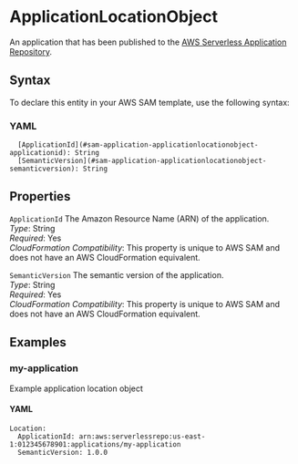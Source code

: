 # ApplicationLocationObject<a name="sam-property-application-applicationlocationobject"></a>

An application that has been published to the [AWS Serverless Application Repository](https://docs.aws.amazon.com/serverlessrepo/latest/devguide/what-is-serverlessrepo.html)\.

## Syntax<a name="sam-property-application-applicationlocationobject-syntax"></a>

To declare this entity in your AWS SAM template, use the following syntax:

### YAML<a name="sam-property-application-applicationlocationobject-syntax.yaml"></a>

```
  [ApplicationId](#sam-application-applicationlocationobject-applicationid): String
  [SemanticVersion](#sam-application-applicationlocationobject-semanticversion): String
```

## Properties<a name="sam-property-application-applicationlocationobject-properties"></a>

 `ApplicationId`   <a name="sam-application-applicationlocationobject-applicationid"></a>
The Amazon Resource Name \(ARN\) of the application\.  
*Type*: String  
*Required*: Yes  
*CloudFormation Compatibility*: This property is unique to AWS SAM and does not have an AWS CloudFormation equivalent\.

 `SemanticVersion`   <a name="sam-application-applicationlocationobject-semanticversion"></a>
The semantic version of the application\.  
*Type*: String  
*Required*: Yes  
*CloudFormation Compatibility*: This property is unique to AWS SAM and does not have an AWS CloudFormation equivalent\.

## Examples<a name="sam-property-application-applicationlocationobject--examples"></a>

### my\-application<a name="sam-property-application-applicationlocationobject--examples--my-application"></a>

Example application location object

#### YAML<a name="sam-property-application-applicationlocationobject--examples--my-application--yaml"></a>

```
Location:
  ApplicationId: arn:aws:serverlessrepo:us-east-1:012345678901:applications/my-application
  SemanticVersion: 1.0.0
```